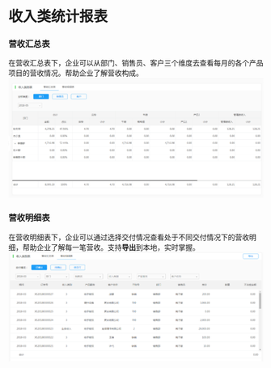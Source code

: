 # 收入类统计报表

### 营收汇总表

在营收汇总表下，企业可以从部门、销售员、客户三个维度去查看每月的各个产品项目的营收情况。帮助企业了解营收构成。![](/img/git6.png)

### 营收明细表

在营收明细表下，企业可以通过选择交付情况查看处于不同交付情况下的营收明细，帮助企业了解每一笔营收。支持**导出**到本地，实时掌握。 ![](/img/git7.png)


